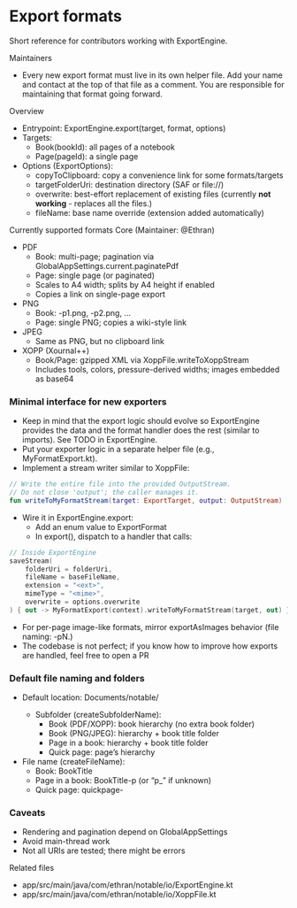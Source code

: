# Export formats

Short reference for contributors working with ExportEngine.

Maintainers
- Every new export format must live in its own helper file. Add your name and contact at the top of that file as a comment. You are responsible for maintaining that format going forward.

Overview
- Entrypoint: ExportEngine.export(target, format, options)
- Targets:
    - Book(bookId): all pages of a notebook
    - Page(pageId): a single page
- Options (ExportOptions):
    - copyToClipboard: copy a convenience link for some formats/targets
    - targetFolderUri: destination directory (SAF or file://)
    - overwrite: best-effort replacement of existing files (currently **not working** - replaces all the files.)
    - fileName: base name override (extension added automatically)

Currently supported formats
Core (Maintainer: @Ethran)
- PDF
    - Book: multi-page; pagination via GlobalAppSettings.current.paginatePdf
    - Page: single page (or paginated)
    - Scales to A4 width; splits by A4 height if enabled
    - Copies a link on single-page export
- PNG
    - Book: <file>-p1.png, <file>-p2.png, …
    - Page: single PNG; copies a wiki-style link
- JPEG
    - Same as PNG, but no clipboard link
- XOPP (Xournal++)
    - Book/Page: gzipped XML via XoppFile.writeToXoppStream
    - Includes tools, colors, pressure-derived widths; images embedded as base64

### Minimal interface for new exporters
- Keep in mind that the export logic should evolve so ExportEngine provides the data and the format handler does the rest (similar to imports). See TODO in ExportEngine.
- Put your exporter logic in a separate helper file (e.g., MyFormatExport.kt).
- Implement a stream writer similar to XoppFile:

```kotlin
// Write the entire file into the provided OutputStream.
// Do not close 'output'; the caller manages it.
fun writeToMyFormatStream(target: ExportTarget, output: OutputStream)
```

- Wire it in ExportEngine.export:
    - Add an enum value to ExportFormat
    - In export(), dispatch to a handler that calls:
```kotlin
// Inside ExportEngine
saveStream(
    folderUri = folderUri,
    fileName = baseFileName,
    extension = "<ext>",
    mimeType = "<mime>",
    overwrite = options.overwrite
) { out -> MyFormatExport(context).writeToMyFormatStream(target, out) }
```

- For per-page image-like formats, mirror exportAsImages behavior (file naming: <base>-pN.<ext>)
- The codebase is not perfect; if you know how to improve how exports are handled, feel free to open a PR

### Default file naming and folders
- Default location: Documents/notable/<subfolder>
    - Subfolder (createSubfolderName):
        - Book (PDF/XOPP): book hierarchy (no extra book folder)
        - Book (PNG/JPEG): hierarchy + book title folder
        - Page in a book: hierarchy + book title folder
        - Quick page: page’s hierarchy
- File name (createFileName):
    - Book: BookTitle
    - Page in a book: BookTitle-p<PageNumber> (or “p_” if unknown)
    - Quick page: quickpage-<timestamp>

### Caveats
- Rendering and pagination depend on GlobalAppSettings
- Avoid main-thread work
- Not all URIs are tested; there might be errors

Related files
- app/src/main/java/com/ethran/notable/io/ExportEngine.kt
- app/src/main/java/com/ethran/notable/io/XoppFile.kt